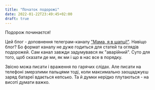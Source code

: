 ```yaml
---
title: "Початок подорожі"
date: 2022-01-22T23:49:45+02:00
draft: true
---
```


Подорож починаєтся!

Цей блог - доповнення телеграм-каналу ["Мама, я в шапці!"](https://t.me/mamayavshaptsi).
Навіщо блог? Бо формат каналу не дуже годиться для статей та оглядів подорожей. 
Сам канал завжди задумувався як "аварійний".
Суто для того, щоб сказати де ми, як ми і що в нас все в порядку. 

Звісно можа писати і враження по гарячих слідах.
Але писати на телефоні змерзлими пальцями тоді, коли максимально заощаджуєш заряд батареї вдається кепсько.
Та й думки нерідко плутаються - на висоті думати важко.
